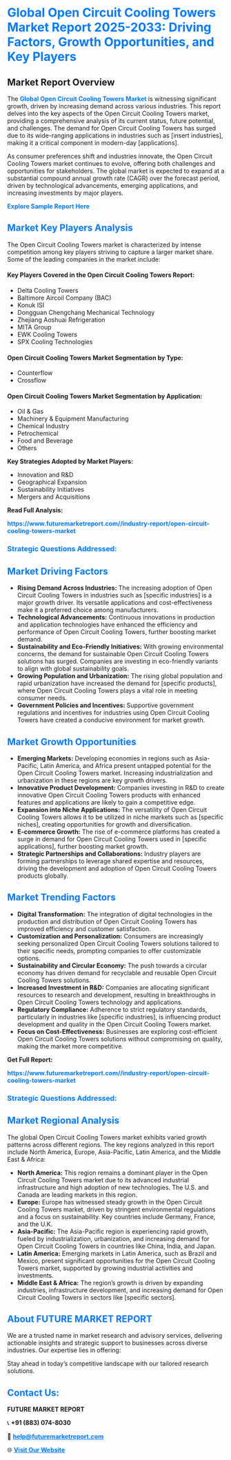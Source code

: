 <h1 style="color: #007BFF;">Global Open Circuit Cooling Towers Market Report 2025-2033: Driving Factors, Growth Opportunities, and Key Players</h1>

<section id="overview">
<h2>Market Report Overview</h2>
<p>The <a href="https://www.futuremarketreport.com//industry-report/open-circuit-cooling-towers-market" style="color: #007BFF; text-decoration: none;"><strong>Global Open Circuit Cooling Towers Market</strong></a> is witnessing significant growth, driven by increasing demand across various industries. This report delves into the key aspects of the Open Circuit Cooling Towers market, providing a comprehensive analysis of its current status, future potential, and challenges. The demand for Open Circuit Cooling Towers has surged due to its wide-ranging applications in industries such as [insert industries], making it a critical component in modern-day [applications].</p>
<p>As consumer preferences shift and industries innovate, the Open Circuit Cooling Towers market continues to evolve, offering both challenges and opportunities for stakeholders. The global market is expected to expand at a substantial compound annual growth rate (CAGR) over the forecast period, driven by technological advancements, emerging applications, and increasing investments by major players.</p>
</section>

<section id="overview">
<p><a href="https://www.futuremarketreport.com//request-sample/reportId=52288" style="color: #007BFF; text-decoration: none;"><strong>Explore Sample Report Here</strong></a></p>
</section>

<section id="key-players">
<h2 style="color: #007BFF;">Market Key Players Analysis</h2>
<p>The Open Circuit Cooling Towers market is characterized by intense competition among key players striving to capture a larger market share. Some of the leading companies in the market include:</p>
<h4>Key Players Covered in the Open Circuit Cooling Towers Report:</h4>
<ul><li>Delta Cooling Towers</li><li>Baltimore Aircoil Company (BAC)</li><li>Konuk ISI</li><li>Dongguan Chengchang Mechanical Technology</li><li>Zhejiang Aoshuai Refrigeration</li><li>MITA Group</li><li>EWK Cooling Towers</li><li>SPX Cooling Technologies</li></ul>
<h4>Open Circuit Cooling Towers Market Segmentation by Type:</h4>
<ul><li>Counterflow</li><li>Crossflow</li></ul>

<h4>Open Circuit Cooling Towers Market Segmentation by Application:</h4>
<ul><li>Oil &amp; Gas</li><li>Machinery &amp; Equipment Manufacturing</li><li>Chemical Industry</li><li>Petrochemical</li><li>Food and Beverage</li><li>Others</li></ul>
<p><strong>Key Strategies Adopted by Market Players:</strong></p>
<ul>
<li>Innovation and R&D</li>
<li>Geographical Expansion</li>
<li>Sustainability Initiatives</li>
<li>Mergers and Acquisitions</li>
</ul>
</section>

<section>
<p><strong>Read Full Analysis: </strong></p><a href="https://www.futuremarketreport.com//industry-report/open-circuit-cooling-towers-market" style="color: #007BFF; text-decoration: none;"><strong>https://www.futuremarketreport.com//industry-report/open-circuit-cooling-towers-market</strong></a>
<h3 style="color: #007BFF;">Strategic Questions Addressed:</h3>
</section>

<section id="driving-factors">
<h2 style="color: #007BFF;">Market Driving Factors</h2>
<ul>
<li><strong>Rising Demand Across Industries:</strong> The increasing adoption of Open Circuit Cooling Towers in industries such as [specific industries] is a major growth driver. Its versatile applications and cost-effectiveness make it a preferred choice among manufacturers.</li>
<li><strong>Technological Advancements:</strong> Continuous innovations in production and application technologies have enhanced the efficiency and performance of Open Circuit Cooling Towers, further boosting market demand.</li>
<li><strong>Sustainability and Eco-Friendly Initiatives:</strong> With growing environmental concerns, the demand for sustainable Open Circuit Cooling Towers solutions has surged. Companies are investing in eco-friendly variants to align with global sustainability goals.</li>
<li><strong>Growing Population and Urbanization:</strong> The rising global population and rapid urbanization have increased the demand for [specific products], where Open Circuit Cooling Towers plays a vital role in meeting consumer needs.</li>
<li><strong>Government Policies and Incentives:</strong> Supportive government regulations and incentives for industries using Open Circuit Cooling Towers have created a conducive environment for market growth.</li>
</ul>
</section>

<section id="growth-opportunities">
<h2 style="color: #007BFF;">Market Growth Opportunities</h2>
<ul>
<li><strong>Emerging Markets:</strong> Developing economies in regions such as Asia-Pacific, Latin America, and Africa present untapped potential for the Open Circuit Cooling Towers market. Increasing industrialization and urbanization in these regions are key growth drivers.</li>
<li><strong>Innovative Product Development:</strong> Companies investing in R&D to create innovative Open Circuit Cooling Towers products with enhanced features and applications are likely to gain a competitive edge.</li>
<li><strong>Expansion into Niche Applications:</strong> The versatility of Open Circuit Cooling Towers allows it to be utilized in niche markets such as [specific niches], creating opportunities for growth and diversification.</li>
<li><strong>E-commerce Growth:</strong> The rise of e-commerce platforms has created a surge in demand for Open Circuit Cooling Towers used in [specific applications], further boosting market growth.</li>
<li><strong>Strategic Partnerships and Collaborations:</strong> Industry players are forming partnerships to leverage shared expertise and resources, driving the development and adoption of Open Circuit Cooling Towers products globally.</li>
</ul>
</section>

<section id="trending-factors">
<h2 style="color: #007BFF;">Market Trending Factors</h2>
<ul>
<li><strong>Digital Transformation:</strong> The integration of digital technologies in the production and distribution of Open Circuit Cooling Towers has improved efficiency and customer satisfaction.</li>
<li><strong>Customization and Personalization:</strong> Consumers are increasingly seeking personalized Open Circuit Cooling Towers solutions tailored to their specific needs, prompting companies to offer customizable options.</li>
<li><strong>Sustainability and Circular Economy:</strong> The push towards a circular economy has driven demand for recyclable and reusable Open Circuit Cooling Towers solutions.</li>
<li><strong>Increased Investment in R&D:</strong> Companies are allocating significant resources to research and development, resulting in breakthroughs in Open Circuit Cooling Towers technology and applications.</li>
<li><strong>Regulatory Compliance:</strong> Adherence to strict regulatory standards, particularly in industries like [specific industries], is influencing product development and quality in the Open Circuit Cooling Towers market.</li>
<li><strong>Focus on Cost-Effectiveness:</strong> Businesses are exploring cost-efficient Open Circuit Cooling Towers solutions without compromising on quality, making the market more competitive.</li>
</ul>
</section>

<section>
<p><strong>Get Full Report: </strong></p><a href="https://www.futuremarketreport.com//industry-report/open-circuit-cooling-towers-market" style="color: #007BFF; text-decoration: none;"><strong>https://www.futuremarketreport.com//industry-report/open-circuit-cooling-towers-market</strong></a>
<h3 style="color: #007BFF;">Strategic Questions Addressed:</h3>
</section>


<section id="regional-analysis">
<h2 style="color: #007BFF;">Market Regional Analysis</h2>
<p>The global Open Circuit Cooling Towers market exhibits varied growth patterns across different regions. The key regions analyzed in this report include North America, Europe, Asia-Pacific, Latin America, and the Middle East & Africa:</p>
<ul>
<li><strong>North America:</strong> This region remains a dominant player in the Open Circuit Cooling Towers market due to its advanced industrial infrastructure and high adoption of new technologies. The U.S. and Canada are leading markets in this region.</li>
<li><strong>Europe:</strong> Europe has witnessed steady growth in the Open Circuit Cooling Towers market, driven by stringent environmental regulations and a focus on sustainability. Key countries include Germany, France, and the U.K.</li>
<li><strong>Asia-Pacific:</strong> The Asia-Pacific region is experiencing rapid growth, fueled by industrialization, urbanization, and increasing demand for Open Circuit Cooling Towers in countries like China, India, and Japan.</li>
<li><strong>Latin America:</strong> Emerging markets in Latin America, such as Brazil and Mexico, present significant opportunities for the Open Circuit Cooling Towers market, supported by growing industrial activities and investments.</li>
<li><strong>Middle East & Africa:</strong> The region’s growth is driven by expanding industries, infrastructure development, and increasing demand for Open Circuit Cooling Towers in sectors like [specific sectors].</li>
</ul>
</section>

<footer>
<h2 style="color: #007BFF;">About FUTURE MARKET REPORT</h2>
<p>We are a trusted name in market research and advisory services, delivering actionable insights and strategic support to businesses across diverse industries. Our expertise lies in offering:</p>

<p>Stay ahead in today’s competitive landscape with our tailored research solutions.</p>

<h2 style="color: #007BFF;">Contact Us:</h2>
<p><strong>FUTURE MARKET REPORT</strong></p>
<p>📞 <strong>+91 (883) 074-8030</strong></p>
<p>📧 <strong><a href="mailto:help@futuremarketreport.com" style="color: #007BFF;">help@futuremarketreport.com</a></strong></p>
<p>🌐 <strong><a href="https://www.futuremarketreport.com/" style="color: #007BFF;">Visit Our Website</a></strong></p>
</footer>